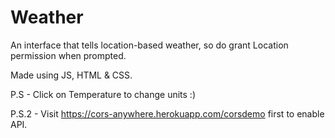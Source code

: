 # Weather
An interface that tells location-based weather, so do grant Location permission when prompted.

Made using JS, HTML & CSS.

P.S - Click on Temperature to change units :)

P.S.2 - Visit https://cors-anywhere.herokuapp.com/corsdemo first to enable API.
